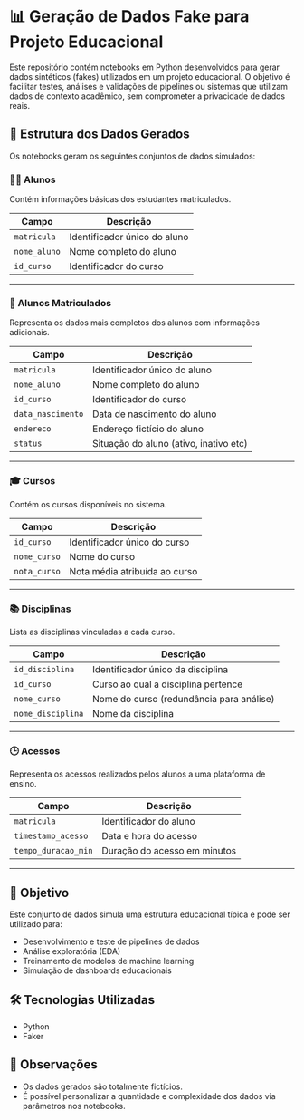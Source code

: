 # 📊 Geração de Dados Fake para Projeto Educacional

Este repositório contém notebooks em Python desenvolvidos para gerar dados sintéticos (fakes) utilizados em um projeto educacional. O objetivo é facilitar testes, análises e validações de pipelines ou sistemas que utilizam dados de contexto acadêmico, sem comprometer a privacidade de dados reais.

## 📁 Estrutura dos Dados Gerados

Os notebooks geram os seguintes conjuntos de dados simulados:

### 🧑‍🎓 Alunos

Contém informações básicas dos estudantes matriculados.

| Campo        | Descrição                    |
| ------------ | ---------------------------- |
| `matricula`  | Identificador único do aluno |
| `nome_aluno` | Nome completo do aluno       |
| `id_curso`   | Identificador do curso       |

---

### 🧾 Alunos Matriculados

Representa os dados mais completos dos alunos com informações adicionais.

| Campo             | Descrição                              |
| ----------------- | -------------------------------------- |
| `matricula`       | Identificador único do aluno           |
| `nome_aluno`      | Nome completo do aluno                 |
| `id_curso`        | Identificador do curso                 |
| `data_nascimento` | Data de nascimento do aluno            |
| `endereco`        | Endereço fictício do aluno             |
| `status`          | Situação do aluno (ativo, inativo etc) |

---

### 🎓 Cursos

Contém os cursos disponíveis no sistema.

| Campo        | Descrição                     |
| ------------ | ----------------------------- |
| `id_curso`   | Identificador único do curso  |
| `nome_curso` | Nome do curso                 |
| `nota_curso` | Nota média atribuída ao curso |

---

### 📚 Disciplinas

Lista as disciplinas vinculadas a cada curso.

| Campo             | Descrição                                |
| ----------------- | ---------------------------------------- |
| `id_disciplina`   | Identificador único da disciplina        |
| `id_curso`        | Curso ao qual a disciplina pertence      |
| `nome_curso`      | Nome do curso (redundância para análise) |
| `nome_disciplina` | Nome da disciplina                       |

---

### 🕒 Acessos

Representa os acessos realizados pelos alunos a uma plataforma de ensino.

| Campo               | Descrição                    |
| ------------------- | ---------------------------- |
| `matricula`         | Identificador do aluno       |
| `timestamp_acesso`  | Data e hora do acesso        |
| `tempo_duracao_min` | Duração do acesso em minutos |

---

## 🚀 Objetivo

Este conjunto de dados simula uma estrutura educacional típica e pode ser utilizado para:

* Desenvolvimento e teste de pipelines de dados
* Análise exploratória (EDA)
* Treinamento de modelos de machine learning
* Simulação de dashboards educacionais

## 🛠️ Tecnologias Utilizadas

* Python
* Faker

## 📌 Observações

* Os dados gerados são totalmente fictícios.
* É possível personalizar a quantidade e complexidade dos dados via parâmetros nos notebooks.
